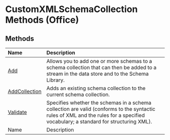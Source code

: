 
# CustomXMLSchemaCollection Methods (Office)

## Methods



|**Name**|**Description**|
|:-----|:-----|
| [Add](d5df782b-0e8b-e827-4cb4-40ddb9731e9b.md)|Allows you to add one or more schemas to a schema collection that can then be added to a stream in the data store and to the Schema Library. |
| [AddCollection](d3b49c57-9a5b-9b5b-0003-d09240d227c1.md)|Adds an existing schema collection to the current schema collection. |
| [Validate](c1358676-9df7-83fe-1b6c-8ef70f9d9c4b.md)|Specifies whether the schemas in a schema collection are valid (conforms to the syntactic rules of XML and the rules for a specified vocabulary; a standard for structuring XML).|
|Name|Description|
